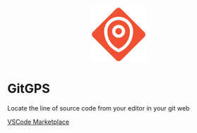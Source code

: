 <p align="center">
    <img src="assets/gitgps.png" width="128"></img>
</p>

# GitGPS

Locate the line of source code from your editor in your git web

[VSCode Marketplace](https://marketplace.visualstudio.com/items?itemName=potatochronicler.gitgps)